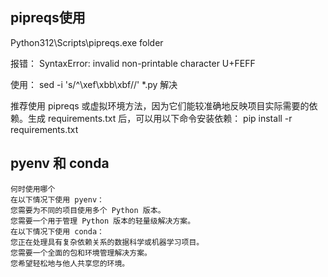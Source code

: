 
## pipreqs使用
Python312\Scripts\pipreqs.exe folder

报错：
SyntaxError: invalid non-printable character U+FEFF

使用：
sed -i 's/^\xef\xbb\xbf//' *.py 解决

推荐使用 pipreqs 或虚拟环境方法，因为它们能较准确地反映项目实际需要的依赖。生成 requirements.txt 后，可以用以下命令安装依赖：
pip install -r requirements.txt

## pyenv 和 conda 
```
何时使用哪个
在以下情况下使用 pyenv：
您需要为不同的项目使用多个 Python 版本。
您需要一个用于管理 Python 版本的轻量级解决方案。
在以下情况下使用 conda：
您正在处理具有复杂依赖关系的数据科学或机器学习项目。
您需要一个全面的包和环境管理解决方案。
您希望轻松地与他人共享您的环境。
```

